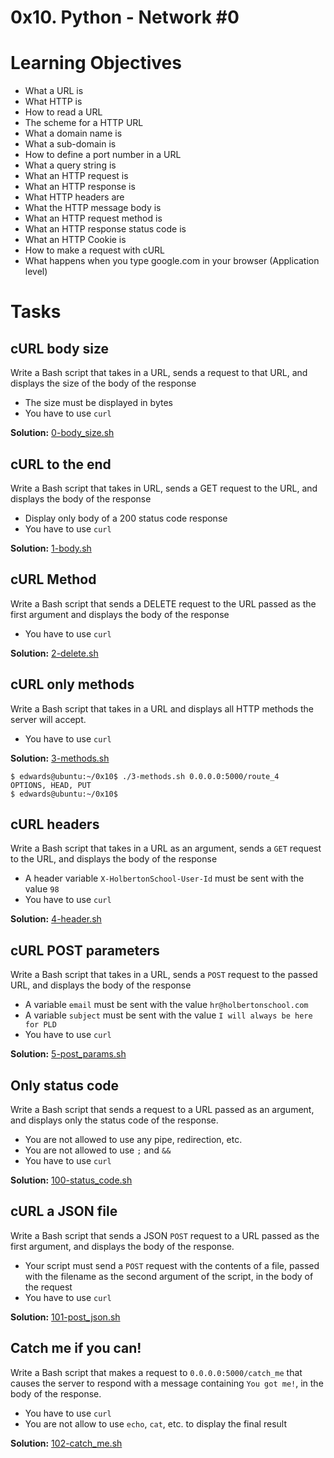 # 0x10. Python - Network #0

# Learning Objectives

- What a URL is
- What HTTP is
- How to read a URL
- The scheme for a HTTP URL
- What a domain name is
- What a sub-domain is
- How to define a port number in a URL
- What a query string is
- What an HTTP request is
- What an HTTP response is
- What HTTP headers are
- What the HTTP message body is
- What an HTTP request method is
- What an HTTP response status code is
- What an HTTP Cookie is
- How to make a request with cURL
- What happens when you type google.com in your browser (Application level)

# Tasks

## cURL body size

Write a Bash script that takes in a URL, sends a request to that URL, and displays the size of the body of the response

- The size must be displayed in bytes
- You have to use `curl`

**Solution:** [0-body_size.sh](./0x10-python-network_0/0-body_size.sh)

## cURL to the end

Write a Bash script that takes in URL, sends a GET request to the URL, and displays the body of the response

- Display only body of a 200 status code response
- You have to use `curl`

**Solution:** [1-body.sh](./0x10-python-network_0/1-body.sh)

## cURL Method

Write a Bash script that sends a DELETE request to the URL passed as the first argument and displays the body of the response

- You have to use `curl`

**Solution:** [2-delete.sh](./0x10-python-network_0/2-delete.sh)

## cURL only methods

Write a Bash script that takes in a URL and displays all HTTP methods the server will accept.

- You have to use `curl`

**Solution:** [3-methods.sh](./0x10-python-network_0/3-methods.sh)

```
$ edwards@ubuntu:~/0x10$ ./3-methods.sh 0.0.0.0:5000/route_4
OPTIONS, HEAD, PUT
$ edwards@ubuntu:~/0x10$
```

## cURL headers

Write a Bash script that takes in a URL as an argument, sends a `GET` request to the URL, and displays the body of the response

- A header variable `X-HolbertonSchool-User-Id` must be sent with the value `98`
- You have to use `curl`

**Solution:** [4-header.sh](./0x10-python-network_0/4-header.sh)

## cURL POST parameters

Write a Bash script that takes in a URL, sends a `POST` request to the passed URL, and displays the body of the response

- A variable `email` must be sent with the value `hr@holbertonschool.com`
- A variable `subject` must be sent with the value `I will always be here for PLD`
- You have to use `curl`

**Solution:** [5-post_params.sh](./0x10-python-network_0/5-post_params.sh)

## Only status code

Write a Bash script that sends a request to a URL passed as an argument, and displays only the status code of the response.

- You are not allowed to use any pipe, redirection, etc.
- You are not allowed to use `;` and `&&`
- You have to use `curl`

**Solution:** [100-status_code.sh](./0x10-python-network_0/100-status_code.sh)

## cURL a JSON file

Write a Bash script that sends a JSON `POST` request to a URL passed as the first argument, and displays the body of the response.

- Your script must send a `POST` request with the contents of a file, passed with the filename as the second argument of the script, in the body of the request
- You have to use `curl`

**Solution:** [101-post_json.sh](./0x10-python-network_0/101-post_json.sh)

## Catch me if you can!

Write a Bash script that makes a request to `0.0.0.0:5000/catch_me` that causes the server to respond with a message containing `You got me!`, in the body of the response.

- You have to use `curl`
- You are not allow to use `echo`, `cat`, etc. to display the final result

**Solution:** [102-catch_me.sh](./0x10-python-network_0/102-catch_me.sh)
